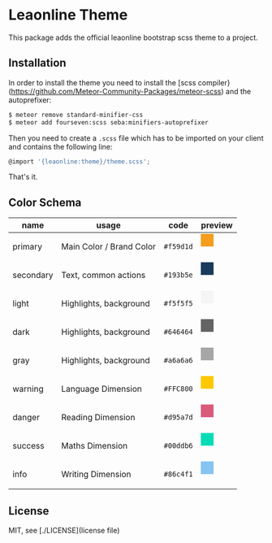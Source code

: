# Leaonline Theme

This package adds the official leaonline bootstrap scss theme to a project.


## Installation

In order to install the theme you need to install the [scss compiler}(https://github.com/Meteor-Community-Packages/meteor-scss)
and the autoprefixer:

```bash
$ meteor remove standard-minifier-css
$ meteor add fourseven:scss seba:minifiers-autoprefixer
```

Then you need to create a `.scss` file which has to be imported on your client and contains the following line:

```javascript
@import '{leaonline:theme}/theme.scss';
```

That's it.

## Color Schema

| name      | usage                    | code                                                                                                                                                                                                                                                                                       | preview                                                                                                                                                                                                                                                                                    |
|-----------|--------------------------|--------------------------------------------------------------------------------------------------------------------------------------------------------------------------------------------------------------------------------------------------------------------------------------------|--------------------------------------------------------------------------------------------------------------------------------------------------------------------------------------------------------------------------------------------------------------------------------------------|
| primary   | Main Color / Brand Color | `#f59d1d`                                                                                                                                                                                                                                                                                  | <svg xmlns="http://www.w3.org/2000/svg" xmlns:xlink="http://www.w3.org/1999/xlink" version="1.1" id="Layer_1" x="0px" y="0px" viewBox="0 0 100 100" xml:space="preserve" height="50px" width="50px"><g><rect width="50" height="50" x="0" y="00" rx="0" ry="0" fill="#f59d1d" /></g></svg> |
| secondary | Text, common actions     |`#193b5e` | <svg xmlns="http://www.w3.org/2000/svg" xmlns:xlink="http://www.w3.org/1999/xlink" version="1.1" id="Layer_1" x="0px" y="0px" viewBox="0 0 100 100" xml:space="preserve" height="50px" width="50px"><g><rect width="50" height="50" x="0" y="00" rx="0" ry="0" fill="#193b5e" /></g></svg> |
| light     | Highlights, background   |`#f5f5f5` | <svg xmlns="http://www.w3.org/2000/svg" xmlns:xlink="http://www.w3.org/1999/xlink" version="1.1" id="Layer_1" x="0px" y="0px" viewBox="0 0 100 100" xml:space="preserve" height="50px" width="50px"><g><rect width="50" height="50" x="0" y="00" rx="0" ry="0" fill="#f5f5f5" /></g></svg> |
| dark      | Highlights, background   |`#646464` | <svg xmlns="http://www.w3.org/2000/svg" xmlns:xlink="http://www.w3.org/1999/xlink" version="1.1" id="Layer_1" x="0px" y="0px" viewBox="0 0 100 100" xml:space="preserve" height="50px" width="50px"><g><rect width="50" height="50" x="0" y="00" rx="0" ry="0" fill="#646464" /></g></svg> |
| gray      | Highlights, background   |`#a6a6a6` | <svg xmlns="http://www.w3.org/2000/svg" xmlns:xlink="http://www.w3.org/1999/xlink" version="1.1" id="Layer_1" x="0px" y="0px" viewBox="0 0 100 100" xml:space="preserve" height="50px" width="50px"><g><rect width="50" height="50" x="0" y="00" rx="0" ry="0" fill="#a6a6a6" /></g></svg> |
| warning   | Language Dimension       |`#FFC800` | <svg xmlns="http://www.w3.org/2000/svg" xmlns:xlink="http://www.w3.org/1999/xlink" version="1.1" id="Layer_1" x="0px" y="0px" viewBox="0 0 100 100" xml:space="preserve" height="50px" width="50px"><g><rect width="50" height="50" x="0" y="00" rx="0" ry="0" fill="#FFC800" /></g></svg> |
| danger    | Reading Dimension        |`#d95a7d` | <svg xmlns="http://www.w3.org/2000/svg" xmlns:xlink="http://www.w3.org/1999/xlink" version="1.1" id="Layer_1" x="0px" y="0px" viewBox="0 0 100 100" xml:space="preserve" height="50px" width="50px"><g><rect width="50" height="50" x="0" y="00" rx="0" ry="0" fill="#d95a7d" /></g></svg> |
| success   | Maths Dimension          |`#00ddb6` | <svg xmlns="http://www.w3.org/2000/svg" xmlns:xlink="http://www.w3.org/1999/xlink" version="1.1" id="Layer_1" x="0px" y="0px" viewBox="0 0 100 100" xml:space="preserve" height="50px" width="50px"><g><rect width="50" height="50" x="0" y="00" rx="0" ry="0" fill="#00ddb6" /></g></svg> |
| info      | Writing Dimension        |`#86c4f1` | <svg xmlns="http://www.w3.org/2000/svg" xmlns:xlink="http://www.w3.org/1999/xlink" version="1.1" id="Layer_1" x="0px" y="0px" viewBox="0 0 100 100" xml:space="preserve" height="50px" width="50px"><g><rect width="50" height="50" x="0" y="00" rx="0" ry="0" fill="#86c4f1" /></g></svg> |


## License

MIT, see [./LICENSE](license file)
